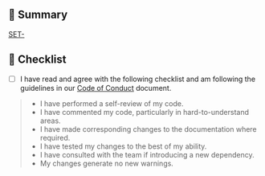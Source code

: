 <!--
PR Title format:
JIRA_BOARD_ABBREVIATION-JIRA_TASK_NUMBER: TITLE_OF_JIRA_TASK
-->

## 🎯 Summary

<!-- COMPLETE JIRA LINK BELOW -->
[SET-](https://citz-imb.atlassian.net/jira/software/c/projects/DEVOP/boards/18)

<!-- PROVIDE BELOW an explanation of your changes and any images to support your explanation -->


## 🔰 Checklist

- [ ] I have read and agree with the following checklist and am following the guidelines in our [Code of Conduct](/CODE_OF_CONDUCT.md) document.

> - I have performed a self-review of my code.
> - I have commented my code, particularly in hard-to-understand areas.
> - I have made corresponding changes to the documentation where required.
> - I have tested my changes to the best of my ability.
> - I have consulted with the team if introducing a new dependency.
> - My changes generate no new warnings.
